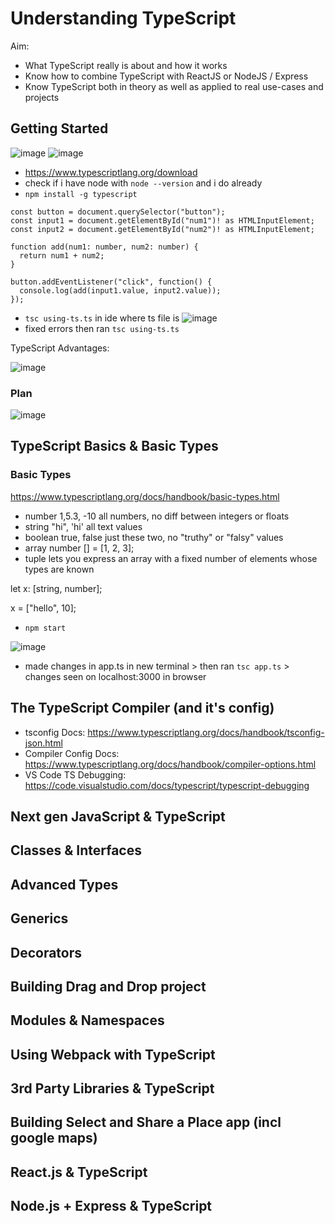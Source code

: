 # Understanding TypeScript

Aim: 
- What TypeScript really is about and how it works
- Know how to combine TypeScript with ReactJS or NodeJS / Express
- Know TypeScript both in theory as well as applied to real use-cases and projects


## Getting Started 
![image](https://user-images.githubusercontent.com/104793540/215285561-ac73233e-a0c7-4f1f-a47a-ea637616becf.png)
![image](https://user-images.githubusercontent.com/104793540/215285658-dfe30563-26e6-4898-baba-2cb3d5b9b97e.png)

- https://www.typescriptlang.org/download
- check if i have node with `node --version` and i do already
- `npm install -g typescript`

```
const button = document.querySelector("button");
const input1 = document.getElementById("num1")! as HTMLInputElement;
const input2 = document.getElementById("num2")! as HTMLInputElement;

function add(num1: number, num2: number) {
  return num1 + num2;
}

button.addEventListener("click", function() {
  console.log(add(input1.value, input2.value));
});

```
-  `tsc using-ts.ts` in ide where ts file is
![image](https://user-images.githubusercontent.com/104793540/215287188-a6e44a0a-9450-4ec7-b0c1-e68a8292142e.png)
- fixed errors then ran  `tsc using-ts.ts`

TypeScript Advantages:

![image](https://user-images.githubusercontent.com/104793540/215287659-5541e30d-c1e2-49c5-aade-b3f3046e5b69.png)

### Plan

![image](https://user-images.githubusercontent.com/104793540/215287730-62d64ac2-974f-43db-8f4d-ac0c32f92514.png)

## TypeScript Basics & Basic Types

### Basic Types 
https://www.typescriptlang.org/docs/handbook/basic-types.html

- number 1,5.3, -10 all numbers, no diff between integers or floats
- string "hi", 'hi' all text values 
- boolean true, false  just these two, no "truthy" or "falsy" values
- array number [] = [1, 2, 3];
- tuple lets you express an array with a fixed number of elements whose types are known

let x: [string, number];

x = ["hello", 10]; 

- `npm start`

![image](https://user-images.githubusercontent.com/104793540/215333704-962b78a3-1823-45ef-8836-c7640c354d29.png)

- made changes in app.ts in new terminal > then ran `tsc app.ts` > changes seen on localhost:3000 in browser

## The TypeScript Compiler (and it's config)

- tsconfig Docs: https://www.typescriptlang.org/docs/handbook/tsconfig-json.html
- Compiler Config Docs: https://www.typescriptlang.org/docs/handbook/compiler-options.html
- VS Code TS Debugging: https://code.visualstudio.com/docs/typescript/typescript-debugging

## Next gen JavaScript & TypeScript
## Classes & Interfaces
## Advanced Types
## Generics 
## Decorators 
## Building Drag and Drop project 
## Modules & Namespaces 
## Using Webpack with TypeScript
## 3rd Party Libraries & TypeScript
## Building Select and Share a Place app (incl google maps)
## React.js & TypeScript
## Node.js + Express & TypeScript
